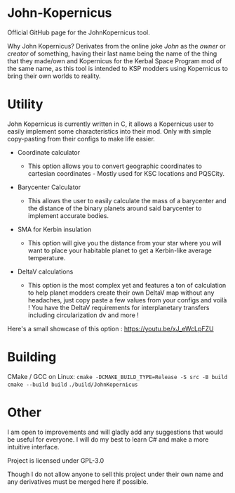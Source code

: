 # John-Kopernicus
Official GitHub page for the JohnKopernicus tool.

Why John Kopernicus? Derivates from the online joke *John* as the *owner* or *creator* of something, having their last name being the name of the thing that they made/own and Kopernicus for the Kerbal Space Program mod of the same name, as this tool is intended to KSP modders using Kopernicus to bring their own worlds to reality.


# Utility
John Kopernicus is currently written in C, it allows a Kopernicus user to easily implement some characteristics into their mod. Only with simple copy-pasting from their configs to make life easier.

- Coordinate calculator
  - This option allows you to convert geographic coordinates to cartesian coordinates - Mostly used for KSC locations and PQSCity.
  
- Barycenter Calculator
  - This allows the user to easily calculate the mass of a barycenter and the distance of the binary planets around said barycenter to implement accurate bodies.
 
- SMA for Kerbin insulation
  - This option will give you the distance from your star where you will want to place your habitable planet to get a Kerbin-like average temperature.
 
- DeltaV calculations
  - This option is the most complex yet and features a ton of calculation to help planet modders create their own DeltaV map without any headaches, just copy paste a few values from your configs and voilà ! You have the DeltaV requirements for interplanetary transfers including circularization dv and more !

Here's a small showcase of this option : https://youtu.be/xJ_eWcLpFZU

# Building
CMake / GCC on Linux:
`cmake -DCMAKE_BUILD_TYPE=Release -S src -B build`
`cmake --build build`
`./build/JohnKopernicus`

# Other

I am open to improvements and will gladly add any suggestions that would be useful for everyone. I will do my best to learn C# and make a more intuitive interface.

Project is licensed under GPL-3.0

Though I do not allow anyone to sell this project under their own name and any derivatives must be merged here if possible.
